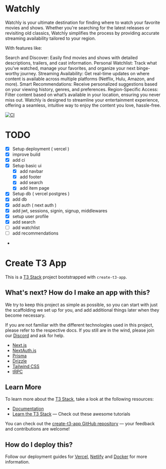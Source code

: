 # Watchly

Watchly is your ultimate destination for finding where to watch your favorite movies and shows. Whether you're searching for the latest releases or revisiting old classics, Watchly simplifies the process by providing accurate streaming availability tailored to your region.

With features like:

Search and Discover: Easily find movies and shows with detailed descriptions, trailers, and cast information.
Personal Watchlist: Track what you’ve watched, manage your favorites, and organize your next binge-worthy journey.
Streaming Availability: Get real-time updates on where content is available across multiple platforms (Netflix, Hulu, Amazon, and more).
Smart Recommendations: Receive personalized suggestions based on your viewing history, genres, and preferences.
Region-Specific Access: Filter content based on what’s available in your location, ensuring you never miss out.
Watchly is designed to streamline your entertainment experience, offering a seamless, intuitive way to enjoy the content you love, hassle-free.

[![CI](https://github.com/dimacuhamarc/watchly/actions/workflows/ci.yml/badge.svg)](https://github.com/dimacuhamarc/watchly/actions/workflows/ci.yml)

# TODO

- [x] Setup deployment ( vercel )
- [x] improve build 
- [x] add ci
- [x] Setup basic ui
  - [x] add navbar
  - [x] add footer
  - [x] add search
  - [x] add item page
- [x] Setup db ( vercel postgres )
- [x] add db
- [x] add auth ( next auth )
- [x] add jwt, sessions, signin, signup, middlewares
- [x] setup user profile
- [x] add search
- [ ] add watchlist
- [ ] add recommendations
- 

# Create T3 App

This is a [T3 Stack](https://create.t3.gg/) project bootstrapped with `create-t3-app`.

## What's next? How do I make an app with this?

We try to keep this project as simple as possible, so you can start with just the scaffolding we set up for you, and add additional things later when they become necessary.

If you are not familiar with the different technologies used in this project, please refer to the respective docs. If you still are in the wind, please join our [Discord](https://t3.gg/discord) and ask for help.

- [Next.js](https://nextjs.org)
- [NextAuth.js](https://next-auth.js.org)
- [Prisma](https://prisma.io)
- [Drizzle](https://orm.drizzle.team)
- [Tailwind CSS](https://tailwindcss.com)
- [tRPC](https://trpc.io)

## Learn More

To learn more about the [T3 Stack](https://create.t3.gg/), take a look at the following resources:

- [Documentation](https://create.t3.gg/)
- [Learn the T3 Stack](https://create.t3.gg/en/faq#what-learning-resources-are-currently-available) — Check out these awesome tutorials

You can check out the [create-t3-app GitHub repository](https://github.com/t3-oss/create-t3-app) — your feedback and contributions are welcome!

## How do I deploy this?

Follow our deployment guides for [Vercel](https://create.t3.gg/en/deployment/vercel), [Netlify](https://create.t3.gg/en/deployment/netlify) and [Docker](https://create.t3.gg/en/deployment/docker) for more information.